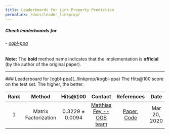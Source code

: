 ```yaml
---
title: Leaderboards for Link Property Prediction
permalink: /docs/leader_linkprop/
---
```


##### Check leaderboards for
###### - [ogbl-ppa](#ogbl-ppa)

**Note:** The **bold** method name indicates that the implementation is **official** (by the author of the original paper).


-------

<a name="ogbl-ppa"/>
### Leaderboard for [ogbl-ppa](../linkprop/#ogbl-ppa)
The Hits@100 score on the test set. The higher, the better.

| Rank  | Method | Hits@100 | Contact | References | Date 
|:----:|:-----:|:------:|:-----:|:-----:|:-----:|
|  1  |  Matrix Factorization  | 0.3229 ± 0.0094   | [Matthias Fey -- OGB team](mailto:matthias.fey@tu-dortmund.de) | [Paper](https://datajobs.com/data-science-repo/Recommender-Systems-[Netflix].pdf), [Code](https://github.com/snap-stanford/ogb/tree/master/examples/linkproppred/ppa) | Mar 20, 2020 | 

